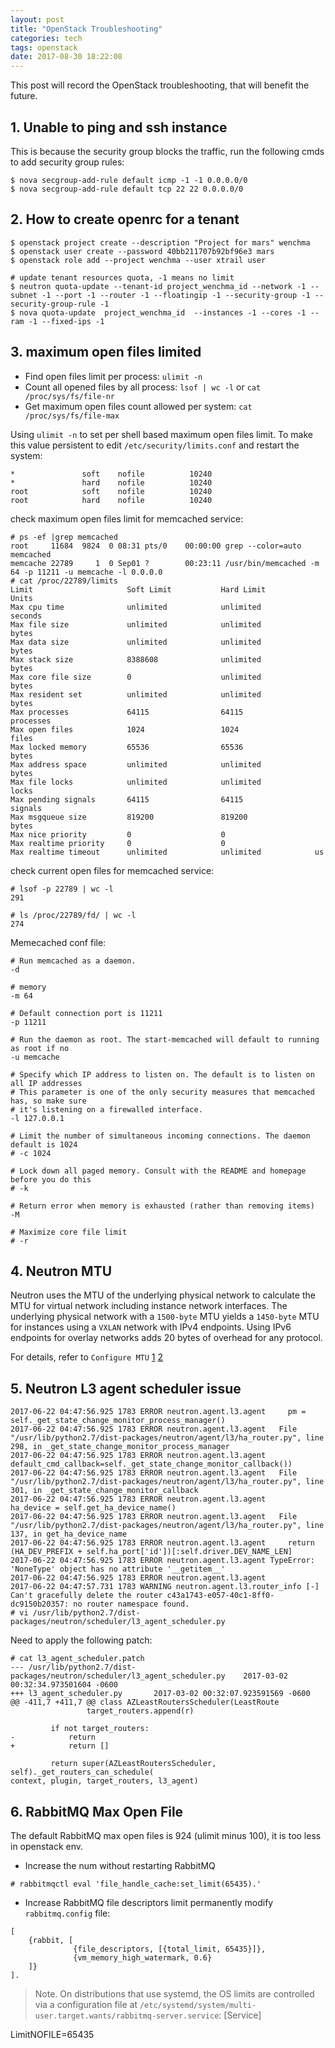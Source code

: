 ```yaml
---
layout: post
title: "OpenStack Troubleshooting"
categories: tech
tags: openstack
date: 2017-08-30 18:22:08
---
```


This post will record the OpenStack troubleshooting, that will benefit the future.


## 1. Unable to ping and ssh instance

This is because the security group blocks the traffic, run the following cmds to add security group rules:

```
$ nova secgroup-add-rule default icmp -1 -1 0.0.0.0/0
$ nova secgroup-add-rule default tcp 22 22 0.0.0.0/0
```

## 2. How to create openrc for a tenant

```
$ openstack project create --description "Project for mars" wenchma
$ openstack user create --password 40bb211707b92bf96e3 mars
$ openstack role add --project wenchma --user xtrail user

# update tenant resources quota, -1 means no limit
$ neutron quota-update --tenant-id project_wenchma_id --network -1 --subnet -1 --port -1 --router -1 --floatingip -1 --security-group -1 --security-group-rule -1
$ nova quota-update  project_wenchma_id  --instances -1 --cores -1 --ram -1 --fixed-ips -1
```

## 3. maximum open files limited

* Find open files limit per process: `ulimit -n`
* Count all opened files by all process: `lsof | wc -l` or `cat /proc/sys/fs/file-nr`
* Get maximum open files count allowed per system: `cat /proc/sys/fs/file-max`

Using `ulimit -n` to set per shell based maximum open files limit.
To make this value persistent to edit `/etc/security/limits.conf` and restart the system:
```
*               soft    nofile          10240
*               hard    nofile          10240
root            soft    nofile          10240
root            hard    nofile          10240
```

check maximum open files limit for memcached service:

```
# ps -ef |grep memcached
root     11684  9824  0 08:31 pts/0    00:00:00 grep --color=auto memcached
memcache 22789     1  0 Sep01 ?        00:23:11 /usr/bin/memcached -m 64 -p 11211 -u memcache -l 0.0.0.0
# cat /proc/22789/limits 
Limit                     Soft Limit           Hard Limit           Units     
Max cpu time              unlimited            unlimited            seconds   
Max file size             unlimited            unlimited            bytes     
Max data size             unlimited            unlimited            bytes     
Max stack size            8388608              unlimited            bytes     
Max core file size        0                    unlimited            bytes     
Max resident set          unlimited            unlimited            bytes     
Max processes             64115                64115                processes 
Max open files            1024                 1024                 files     
Max locked memory         65536                65536                bytes     
Max address space         unlimited            unlimited            bytes     
Max file locks            unlimited            unlimited            locks     
Max pending signals       64115                64115                signals   
Max msgqueue size         819200               819200               bytes     
Max nice priority         0                    0                    
Max realtime priority     0                    0                    
Max realtime timeout      unlimited            unlimited            us
```

check current open files for memcached service:
```
# lsof -p 22789 | wc -l
291

# ls /proc/22789/fd/ | wc -l
274

```


Memecached conf file:

```
# Run memcached as a daemon.
-d

# memory
-m 64

# Default connection port is 11211
-p 11211

# Run the daemon as root. The start-memcached will default to running as root if no
-u memcache

# Specify which IP address to listen on. The default is to listen on all IP addresses
# This parameter is one of the only security measures that memcached has, so make sure
# it's listening on a firewalled interface.
-l 127.0.0.1

# Limit the number of simultaneous incoming connections. The daemon default is 1024
# -c 1024

# Lock down all paged memory. Consult with the README and homepage before you do this
# -k

# Return error when memory is exhausted (rather than removing items)
-M

# Maximize core file limit
# -r
```

## 4. Neutron MTU

Neutron uses the MTU of the underlying physical network to calculate the MTU for virtual network including instance network interfaces.
The underlying physical network with a `1500-byte` MTU yields a `1450-byte` MTU for instances using a `VXLAN` network with IPv4 endpoints.
Using IPv6 endpoints for overlay networks adds 20 bytes of overhead for any protocol. 

For details, refer to `Configure MTU` [1](https://access.redhat.com/documentation/en-us/red_hat_openstack_platform/9/html/networking_guide/sec-mtu)
[2](https://docs.openstack.org/mitaka/networking-guide/config-mtu.html)

## 5. Neutron L3 agent scheduler issue

```
2017-06-22 04:47:56.925 1783 ERROR neutron.agent.l3.agent     pm = self._get_state_change_monitor_process_manager()
2017-06-22 04:47:56.925 1783 ERROR neutron.agent.l3.agent   File "/usr/lib/python2.7/dist-packages/neutron/agent/l3/ha_router.py", line 298, in _get_state_change_monitor_process_manager
2017-06-22 04:47:56.925 1783 ERROR neutron.agent.l3.agent     default_cmd_callback=self._get_state_change_monitor_callback())
2017-06-22 04:47:56.925 1783 ERROR neutron.agent.l3.agent   File "/usr/lib/python2.7/dist-packages/neutron/agent/l3/ha_router.py", line 301, in _get_state_change_monitor_callback
2017-06-22 04:47:56.925 1783 ERROR neutron.agent.l3.agent     ha_device = self.get_ha_device_name()
2017-06-22 04:47:56.925 1783 ERROR neutron.agent.l3.agent   File "/usr/lib/python2.7/dist-packages/neutron/agent/l3/ha_router.py", line 137, in get_ha_device_name
2017-06-22 04:47:56.925 1783 ERROR neutron.agent.l3.agent     return (HA_DEV_PREFIX + self.ha_port['id'])[:self.driver.DEV_NAME_LEN]
2017-06-22 04:47:56.925 1783 ERROR neutron.agent.l3.agent TypeError: 'NoneType' object has no attribute '__getitem__'
2017-06-22 04:47:56.925 1783 ERROR neutron.agent.l3.agent 
2017-06-22 04:47:57.731 1783 WARNING neutron.agent.l3.router_info [-] Can't gracefully delete the router c43a1743-e057-40c1-8ff0-dc9150b20357: no router namespace found.
# vi /usr/lib/python2.7/dist-packages/neutron/scheduler/l3_agent_scheduler.py
```

Need to apply the following patch:

```
# cat l3_agent_scheduler.patch
--- /usr/lib/python2.7/dist-packages/neutron/scheduler/l3_agent_scheduler.py    2017-03-02 00:32:34.973501604 -0600
+++ l3_agent_scheduler.py       2017-03-02 00:32:07.923591569 -0600
@@ -411,7 +411,7 @@ class AZLeastRoutersScheduler(LeastRoute
                 target_routers.append(r)

         if not target_routers:
-            return
+            return []

         return super(AZLeastRoutersScheduler, self)._get_routers_can_schedule(
context, plugin, target_routers, l3_agent)
```

## 6. RabbitMQ Max Open File

The default RabbitMQ max open files is 924 (ulimit minus 100), it is too less in openstack env.

* Increase the num without restarting RabbitMQ
```
# rabbitmqctl eval 'file_handle_cache:set_limit(65435).'
```

* Increase RabbitMQ file descriptors limit permanently
modify `rabbitmq.config` file:

```
[
    {rabbit, [
    		  {file_descriptors, [{total_limit, 65435}]},
              {vm_memory_high_watermark, 0.6}
    ]}
].

```

> Note. On distributions that use systemd, the OS limits are controlled via a configuration file at
  `/etc/systemd/system/multi-user.target.wants/rabbitmq-server.service`:
  [Service]
  
  LimitNOFILE=65435